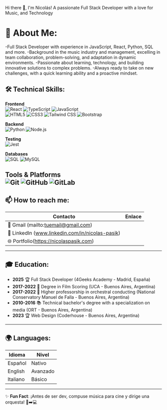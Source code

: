 Hi there 👋, I'm Nicolás!
A passionate Full Stack Developer with a love for Music, and Technology


# 🚀 About Me:

-Full Stack Developer with experience in JavaScript, React, Python, SQL and more.
-Background in the music industry and management, excelling in team collaboration, problem-solving, and adaptation in dynamic environments.
-Passionate about learning, technology, and building innovative solutions to complex problems.
-Always ready to take on new challenges, with a quick learning ability and a proactive mindset.

## 🛠 Technical Skills:

**Frontend**  
![React](https://img.shields.io/badge/-React-61DAFB?logo=react&logoColor=white) 
![TypeScript](https://img.shields.io/badge/-TypeScript-3178C6?logo=typescript&logoColor=white)
![JavaScript](https://img.shields.io/badge/-JavaScript-F7DF1E?logo=javascript&logoColor=black)  
![HTML5](https://img.shields.io/badge/-HTML5-E34F26?logo=html5&logoColor=white) 
![CSS3](https://img.shields.io/badge/-CSS3-1572B6?logo=css3&logoColor=white)
![Tailwind CSS](https://img.shields.io/badge/-Tailwind_CSS-06B6D4?logo=tailwind-css&logoColor=white)
![Bootstrap](https://img.shields.io/badge/-Bootstrap-7952B3?logo=bootstrap&logoColor=white)  

**Backend**  
![Python](https://img.shields.io/badge/-Python-3776AB?logo=python&logoColor=white) 
![Node.js](https://img.shields.io/badge/-Node.js-339933?logo=node.js&logoColor=white)  

**Testing**  
![Jest](https://img.shields.io/badge/-Jest-C21325?logo=jest&logoColor=white)

**Databases**  
![SQL](https://img.shields.io/badge/-SQL-4479A1?logo=postgresql&logoColor=white)
![MySQL](https://img.shields.io/badge/-MySQL-4479A1?logo=mysql&logoColor=white)  

**Tools & Platforms**  
![Git](https://img.shields.io/badge/-Git-F05032?logo=git&logoColor=white) 
![GitHub](https://img.shields.io/badge/-GitHub-181717?logo=github&logoColor=white)
![GitLab](https://img.shields.io/badge/-GitLab-FCA121?logo=gitlab&logoColor=white)
---

## 📫 How to reach me:

| Contacto | Enlace |
|----------|--------|
| 📧 Gmail (mailto:tuemail@gmail.com) |
| 💼 LinkedIn (www.linkedin.com/in/nicolas-pasik) |
| 🌐 Portfolio(https://nicolaspasik.com) |

---

## 🎓 Education:

- **2025** 🏆 Full Stack Developer (4Geeks Academy - Madrid, España)  
- **2017-2022** 🎼 Degree in Film Scoring (UCA - Buenos Aires, Argentina)
- **2017-2022** 🎼 Higher professorship in orchestral conducting (National Conservatory Manuel de Falla - Buenos Aires, Argentina)
- **2010-2016** 📚 Technical bachelor's degree with a specialization on media (ORT - Buenos Aires, Argentina)
- **2023** 🏆 Web Design (Coderhouse - Buenos Aires, Argentina)

---

## 🌍 Languages:

| Idioma | Nivel |
|--------|-------|
| Español | Nativo |
| English | Avanzado |
| Italiano | Básico |


---

✨ **Fun Fact**: ¡Antes de ser dev, compuse música para cine y dirige una orquesta! 🎹➡️💻

